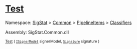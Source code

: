 # [Test](./OptimalDtwClassifier-100663867.md)

Namespace: [SigStat]() > [Common](./../../../README.md) > [PipelineItems]() > [Classifiers](./../README.md)

Assembly: SigStat.Common.dll

<sub>[Test](./OptimalDtwClassifier-100663867.md) ( [`ISignerModel`](./../../../Pipeline/ISignerModel.md) signerModel, [`Signature`](./../../../Signature.md) signature )         </sub>
